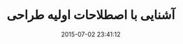 ---
layout: post
title: "آشنایی با اصطلاحات اولیه طراحی"
date: 2015-07-02 23:41:12
section: article
tags: design
link: "http://aparnet.ir/2643-basic-term-design"
user: "نوید کاشانی"
user_link: "http://navid.kashani.ir/"
---